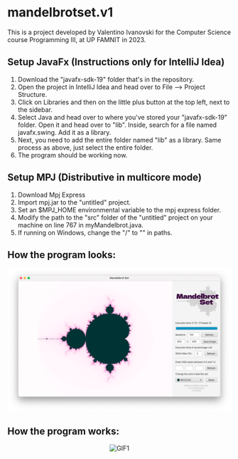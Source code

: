 # mandelbrotset.v1
This is a project developed by Valentino Ivanovski for the Computer Science course Programming III, at UP FAMNIT in 2023.
## Setup JavaFx (Instructions only for IntelliJ Idea)
1. Download the "javafx-sdk-19" folder that's in the repository.
2. Open the project in IntelliJ Idea and head over to File –> Project Structure.
3. Click on Libraries and then on the little plus button at the top left, next to the sidebar.
4. Select Java and head over to where you've stored your "javafx-sdk-19" folder. Open it and head over to "lib". Inside, search for a file named javafx.swing. Add it as a library.
5. Next, you need to add the entire folder named "lib" as a library. Same process as above, just select the entire folder.
6. The program should be working now.
## Setup MPJ (Distributive in multicore mode)
1. Download Mpj Express
2. Import mpj.jar to the "untitled" project.
3. Set an $MPJ_HOME environmental variable to the mpj express folder.
4. Modify the path to the "src" folder of the "untitled" project on your machine on line 767 in myMandelbrot.java.
5. If running on Windows, change the "/" to "\" in paths.
## How the program looks:
<p align="center">
  <img src="./Images/SS1.png" alt="SS1">
</p>
<h2>How the program works:</h2>
<p align="center">
  <img src="./Images/GIF1.gif" alt="GIF1" style="max-width:200%;">
</p>

